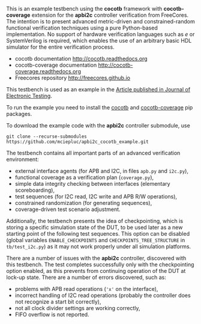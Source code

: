 This is an example testbench using the **cocotb** framework with **cocotb-coverage** extension for the **apbi2c** controller verification from FreeCores.
The intention is to present advanced metric-driven and constrained-random functional verification techniques using a pure Python-based implementation.
No support of hardware verification languages such as _e_ or SystemVerilog is required, which enables the use of an arbitrary basic HDL simulator for the entire verification process. 

* cocotb documentation http://cocotb.readthedocs.org
* cocotb-coverage documentation http://cocotb-coverage.readthedocs.org
* Freecores repository http://freecores.github.io

This testbench is used as an example in the [Article published in Journal of Electronic Testing](https://link.springer.com/article/10.1007/s10836-019-05777-0).

To run the example you need to install the [cocotb](https://pypi.org/project/cocotb/) and [cocotb-coverage](https://pypi.org/project/cocotb-coverage/) pip packages.

To download the example code with the **apbi2c** controller submodule, use

    git clone --recurse-submodules https://github.com/mciepluc/apbi2c_cocotb_example.git

The testbench contains all important parts of an advanced verification environment:
* external interface agents (for APB and I2C, in files ``apb.py`` and ``i2c.py``),
* functional coverage as a verification plan (``coverage.py``),
* simple data integrity checking between interfaces (elementary scoreboarding),
* test sequences (for I2C read, I2C write and APB R/W operations),
* constrained randomization (for generating sequences),
* coverage-driven test scenario adjustment.

Additionally, the testbench presents the idea of checkpointing, which is storing a specific simulation state of the DUT, to be used later as a new starting point of the following test sequences. 
This option can be disabled (global variables ``ENABLE_CHECKPOINTS`` and ``CHECKPOINTS_TREE_STRUCTURE`` in ``tb/test_i2c.py``) as it may not work properly under all simulation platforms.

There are a number of issues with the **apbi2c** controller, discovered with this testbench.
The test completes successfully only with the checkpointing option enabled, as this prevents from continuing operation of the DUT at lock-up state. There are a number of errors discovered, such as:
* problems with APB read operations (``'x'`` on the interface),
* incorrect handling of I2C read operations (probably the controller does not recognize a start bit correctly),
* not all clock divider settings are working correctly,
* FIFO overflow is not reported.
